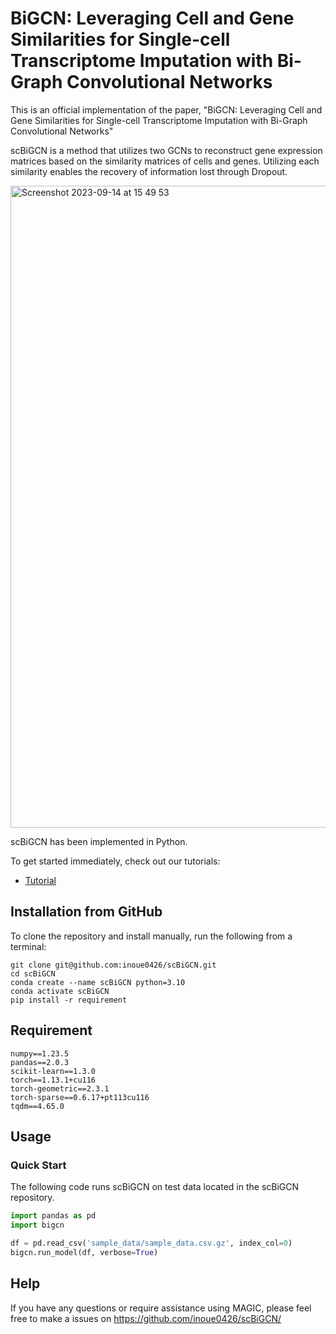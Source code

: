 # BiGCN: Leveraging Cell and Gene Similarities for Single-cell Transcriptome Imputation with Bi-Graph Convolutional Networks

This is an official implementation of the paper, "BiGCN: Leveraging Cell and Gene Similarities for Single-cell Transcriptome Imputation with Bi-Graph Convolutional Networks"

scBiGCN is a method that utilizes two GCNs to reconstruct gene expression matrices based on the similarity matrices of cells and genes. Utilizing each similarity enables the recovery of information lost through Dropout.

<img width="1027" alt="Screenshot 2023-09-14 at 15 49 53" src="https://github.com/inoue0426/scBiGCN/assets/8393063/c9d1fbc0-bdf0-49b3-91b3-50181cbe16ec">

scBiGCN has been implemented in Python.

To get started immediately, check out our tutorials:
- [Tutorial](https://github.com/inoue0426/scBiGCN/blob/main/sample%20notebook.ipynb)

## Installation from GitHub
To clone the repository and install manually, run the following from a terminal:
```
git clone git@github.com:inoue0426/scBiGCN.git
cd scBiGCN
conda create --name scBiGCN python=3.10
conda activate scBiGCN
pip install -r requirement
```

## Requirement

```
numpy==1.23.5
pandas==2.0.3
scikit-learn==1.3.0
torch==1.13.1+cu116
torch-geometric==2.3.1
torch-sparse==0.6.17+pt113cu116
tqdm==4.65.0
```

## Usage

### Quick Start

The following code runs scBiGCN on test data located in the scBiGCN repository.

```python
import pandas as pd
import bigcn

df = pd.read_csv('sample_data/sample_data.csv.gz', index_col=0)
bigcn.run_model(df, verbose=True)
```

## Help
If you have any questions or require assistance using MAGIC, please feel free to make a issues on https://github.com/inoue0426/scBiGCN/
